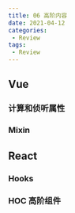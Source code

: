 ```yaml
---
title: 06 高阶内容
date: 2021-04-12
categories:
 - Review
tags:
 - Review
---
```


## Vue

### 计算和侦听属性

### Mixin

## React

### Hooks

### HOC 高阶组件
